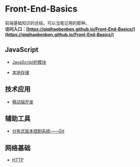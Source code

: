 # Front-End-Basics

前端基础知识的总结，可以当笔记用的那种。  
**访问入口：[https://qiqihaobenben.github.io/Front-End-Basics/](https://qiqihaobenben.github.io/Front-End-Basics/)**

## JavaScript

* [JavaScript的模块](./JavaScript/utility/module)

* [本地存储](./JavaScript/utility/cache)

## 技术应用

* [移动端开发](./mobile/index)

## 辅助工具

* [分布式版本控制系统——Git](./assistive-tools/git/index 'git')

## 网络基础

* [HTTP](./network-basics/HTTP/index)

